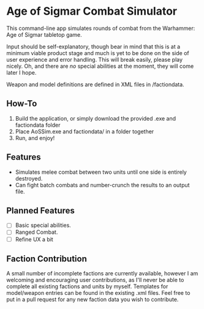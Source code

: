 # Age of Sigmar Combat Simulator

This command-line app simulates rounds of combat from the Warhammer: Age of Sigmar tabletop game.

Input should be self-explanatory, though bear in mind that this is at a minimum viable product stage and much is yet to be done on the side of user experience and error handling. This will break easily, please play nicely. Oh, and there are *no* special abilities at the moment, they will come later I hope.

Weapon and model definitions are defined in XML files in /factiondata. 

## How-To
1. Build the application, or simply download the provided .exe and factiondata folder
2. Place AoSSim.exe and factiondata/ in a folder together
3. Run, and enjoy!

## Features
- Simulates melee combat between two units until one side is entirely destroyed.
- Can fight batch combats and number-crunch the results to an output file.

## Planned Features
- [ ] Basic special abilities.
- [ ] Ranged Combat.
- [ ] Refine UX a bit

## Faction Contribution
A small number of incomplete factions are currently available, however I am welcoming and encouraging user contributions, as I'll never be able to complete all existing factions and units by myself. Templates for model/weapon entries can be found in the existing .xml files. Feel free to put in a pull request for any new faction data you wish to contribute.
